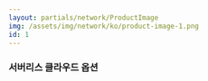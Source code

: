 ```yaml
---
layout: partials/network/ProductImage
img: /assets/img/network/ko/product-image-1.png
id: 1
---
```


### 서버리스 클라우드 옵션